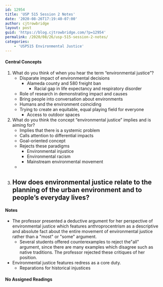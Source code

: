 ```yaml
---
id: 12954
title: 'USP 515 Session 2 Notes'
date: '2020-08-26T17:19:40-07:00'
author: cjtrowbridge
layout: post
guid: 'https://blog.cjtrowbridge.com/?p=12954'
permalink: /2020/08/26/usp-515-session-2-notes/
categories:
    - 'USP515 Environmental Justice'
---
```


#### Central Concepts

1. <span class="">What do you think of when you hear the term “environmental justice”?</span>
    - Disparate impact of environmental decisions 
        - Alameda county and 580 freight ban 
            - Racial gap in life expectancy and respiratory disorder
    - Role of research in demonstrating impact and causes
    - Bring people into conversation about environments
    - Humans and the environment coinciding
    - Trying to create an equitable, equal playing field for everyone 
        - Access to outdoor spaces
2. <span class="">What do you think the concept “environmental justice” implies and is aiming for?</span>
    - Implies that there is a systemic problem
    - Calls attention to differential impacts
    - Goal-oriented concept
    - Rejects these paradigms 
        - Environmental injustice
        - Environmental racism
        - Mainstream environmental movement
    -
3. <span class="">How does environmental justice relate to the planning of the urban environment and to people’s everyday lives?</span>
    -

#### Notes

- The professor presented a deductive argument for her perspective of environmental justice which features anthroprocentrism as a descriptive and absolute fact about the entire movement of environmental justice rather than a "most" or "some" argument. 
    - Several students offered counterexamples to reject the"all" argument, since there are many examples which disagree such as native traditions. The professor rejected these critiques of her position.
- Environmental justice features redress as a core duty. 
    - Reparations for historical injustices

#### No Assigned Readings